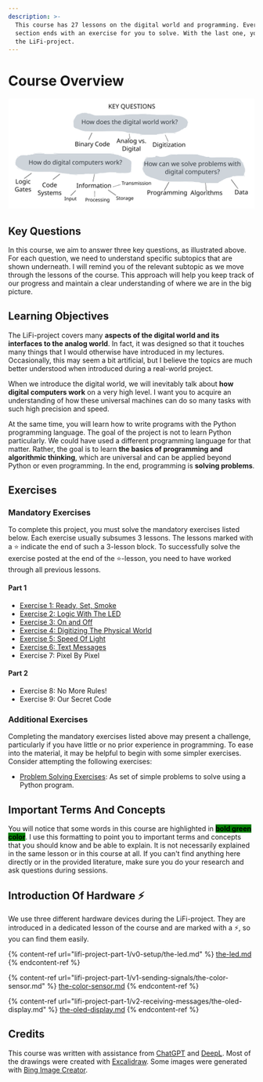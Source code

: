 ```yaml
---
description: >-
  This course has 27 lessons on the digital world and programming. Every 3rd
  section ends with an exercise for you to solve. With the last one, you finish
  the LiFi-project.
---
```


# Course Overview

<img src=".gitbook/assets/file.excalidraw.svg" alt="" class="gitbook-drawing">

## Key Questions

In this course, we aim to answer three key questions, as illustrated above. For each question, we need to understand specific subtopics that are shown underneath. I will remind you of the relevant subtopic as we move through the lessons of the course. This approach will help you keep track of our progress and maintain a clear understanding of where we are in the big picture.

## Learning Objectives

The LiFi-project covers many **aspects of the digital world and its interfaces to the analog world**. In fact, it was designed so that it touches many things that I would otherwise have introduced in my lectures. Occasionally, this may seem a bit artificial, but I believe the topics are much better understood when introduced during a real-world project.

When we introduce the digital world, we will inevitably talk about **how digital computers work** on a very high level. I want you to acquire an understanding of how these universal machines can do so many tasks with such high precision and speed.

At the same time, you will learn how to write programs with the Python programming language. The goal of the project is not to learn Python particularly. We could have used a different programming language for that matter. Rather, the goal is to learn **the basics of programming and algorithmic thinking**, which are universal and can be applied beyond Python or even programming.  In the end, programming is **solving problems**.

## Exercises

### Mandatory Exercises

To complete this project, you must solve the mandatory exercises listed below. Each exercise usually subsumes 3 lessons. The lessons marked with a ⭐ indicate the end of such a 3-lesson block. To successfully solve the exercise posted at the end of the ⭐-lesson, you need to have worked through all previous lessons.

#### Part 1

* [Exercise 1: Ready, Set, Smoke](https://winf-hsos.github.io/lifi-exercises/exercises/01_exercise_ready_set_smoke.pdf)
* [Exercise 2: Logic With The LED](https://winf-hsos.github.io/lifi-exercises/exercises/02_exercise_logic_with_the_led.pdf)
* [Exercise 3: On and Off](https://winf-hsos.github.io/lifi-exercises/exercises/03_exercise_on_and_off.pdf)
* [Exercise 4: Digitizing The Physical World](https://winf-hsos.github.io/lifi-exercises/exercises/04_exercise_digitizing_the_physical_world.pdf)
* [Exercise 5: Speed Of Light](https://winf-hsos.github.io/lifi-exercises/exercises/05_exercise_speed_of_light.pdf)
* [Exercise 6: Text Messages](https://winf-hsos.github.io/lifi-exercises/exercises/06_exercise_text_messages.pdf)
* Exercise 7: Pixel By Pixel

#### Part 2

* Exercise 8: No More Rules!
* Exercise 9: Our Secret Code

### Additional Exercises

Completing the mandatory exercises listed above may present a challenge, particularly if you have little or no prior experience in programming. To ease into the material, it may be helpful to begin with some simpler exercises. Consider attempting the following exercises:

* [Problem Solving Exercises](https://winf-hsos.github.io/lifi-exercises/python_introduction/lifi_problem_solving_exercises.pdf): As set of simple problems to solve using a Python program.

## Important Terms And Concepts

You will notice that some words in this course are highlighted in <mark style="background-color:green;">**bold green color**</mark>. I use this formatting to point you to important terms and concepts that you should know and be able to explain. It is not necessarily explained in the same lesson or in this course at all. If you can't find anything here directly or in the provided literature, make sure you do your research and ask questions during sessions.

## Introduction Of Hardware ⚡

We use three different hardware devices during the LiFi-project. They are introduced in a dedicated lesson of the course and are marked with a ⚡, so you can find them easily.

{% content-ref url="lifi-project-part-1/v0-setup/the-led.md" %}
[the-led.md](lifi-project-part-1/v0-setup/the-led.md)
{% endcontent-ref %}

{% content-ref url="lifi-project-part-1/v1-sending-signals/the-color-sensor.md" %}
[the-color-sensor.md](lifi-project-part-1/v1-sending-signals/the-color-sensor.md)
{% endcontent-ref %}

{% content-ref url="lifi-project-part-1/v2-receiving-messages/the-oled-display.md" %}
[the-oled-display.md](lifi-project-part-1/v2-receiving-messages/the-oled-display.md)
{% endcontent-ref %}

## Credits

This course was written with assistance from [ChatGPT](https://chat.openai.com/) and [DeepL](https://www.deepl.com/translator). Most of the drawings were created with [Excalidraw](https://excalidraw.com/). Some images were generated with [Bing Image Creator](https://www.bing.com/images/create).
